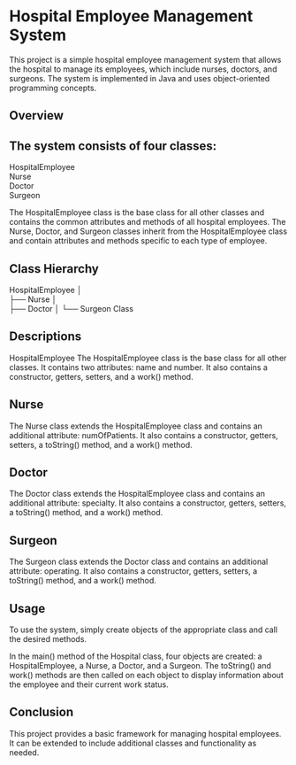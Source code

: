 # Hospital Employee Management System
This project is a simple hospital employee management system that allows the hospital to manage its employees, which include nurses, doctors, and surgeons. The system is implemented in Java and uses object-oriented programming concepts.

## Overview
## The system consists of four classes:

HospitalEmployee<BR>
Nurse<BR>
Doctor<BR>
Surgeon<BR>

The HospitalEmployee class is the base class for all other classes and contains the common attributes and methods of all hospital employees. The Nurse, Doctor, and Surgeon classes inherit from the HospitalEmployee class and contain attributes and methods specific to each type of employee.

## Class Hierarchy

HospitalEmployee
│   
├── Nurse
│    
├── Doctor
│    └── Surgeon
Class <BR>
## Descriptions
HospitalEmployee
The HospitalEmployee class is the base class for all other classes. It contains two attributes: name and number. It also contains a constructor, getters, setters, and a work() method.

## Nurse
The Nurse class extends the HospitalEmployee class and contains an additional attribute: numOfPatients. It also contains a constructor, getters, setters, a toString() method, and a work() method.

## Doctor
The Doctor class extends the HospitalEmployee class and contains an additional attribute: specialty. It also contains a constructor, getters, setters, a toString() method, and a work() method.

## Surgeon
The Surgeon class extends the Doctor class and contains an additional attribute: operating. It also contains a constructor, getters, setters, a toString() method, and a work() method.

## Usage
To use the system, simply create objects of the appropriate class and call the desired methods.

In the main() method of the Hospital class, four objects are created: a HospitalEmployee, a Nurse, a Doctor, and a Surgeon. The toString() and work() methods are then called on each object to display information about the employee and their current work status.

## Conclusion
This project provides a basic framework for managing hospital employees. It can be extended to include additional classes and functionality as needed.